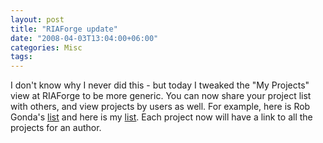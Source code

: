 ```yaml
---
layout: post
title: "RIAForge update"
date: "2008-04-03T13:04:00+06:00"
categories: Misc 
tags: 
---
```


I don't know why I never did this - but today I tweaked the "My Projects" view at RIAForge to be more generic. You can now share your project list with others, and view projects by users as well. For example, here is Rob Gonda's <a href="http://ajaxcfc.riaforge.org/index.cfm?event=page.myprojects&id=22">list</a> and here is my <a href="http://www.riaforge.org/index.cfm?event=page.myprojects&id=15">list</a>. Each project now will have a link to all the projects for an author.